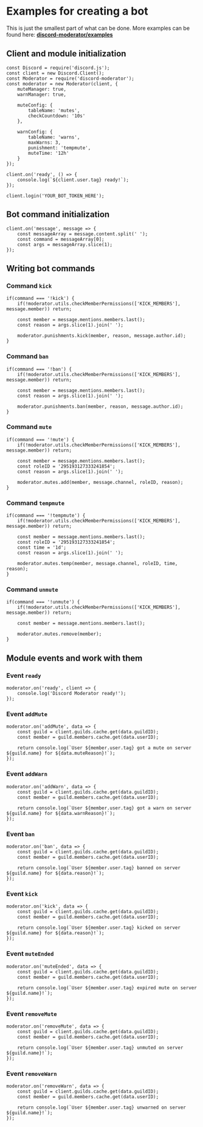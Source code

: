 # Examples for creating a bot

This is just the smallest part of what can be done. More examples can be found here: **[discord-moderator/examples](https://github.com/xyligan-gp/discord-moderator/tree/master/example)**

## Client and module initialization
```JS
const Discord = require('discord.js');
const client = new Discord.Client();
const Moderator = require('discord-moderator');
const moderator = new Moderator(client, {
    muteManager: true,
    warnManager: true,

    muteConfig: {
        tableName: 'mutes',
        checkCountdown: '10s'
    },

    warnConfig: {
        tableName: 'warns',
        maxWarns: 3,
        punishment: 'tempmute',
        muteTime: '12h'
    }
});

client.on('ready', () => {
    console.log(`${client.user.tag} ready!`);
});

client.login('YOUR_BOT_TOKEN_HERE');
```

## Bot command initialization
```JS
client.on('message', message => {
    const messageArray = message.content.split(' ');
    const command = messageArray[0];
    const args = messageArray.slice(1);
});
```

## Writing bot commands

### Command `kick`
```JS
if(command === '!kick') {
    if(!moderator.utils.checkMemberPermissions(['KICK_MEMBERS'], message.member)) return;

    const member = message.mentions.members.last();
    const reason = args.slice(1).join(' ');

    moderator.punishments.kick(member, reason, message.author.id);
}
```

### Command `ban`

```JS
if(command === '!ban') {
    if(!moderator.utils.checkMemberPermissions(['KICK_MEMBERS'], message.member)) return;

    const member = message.mentions.members.last();
    const reason = args.slice(1).join(' ');

    moderator.punishments.ban(member, reason, message.author.id);
}
```

### Command `mute`

```JS
if(command === '!mute') {
    if(!moderator.utils.checkMemberPermissions(['KICK_MEMBERS'], message.member)) return;

    const member = message.mentions.members.last();
    const roleID = '295193127333241854';
    const reason = args.slice(1).join(' ');

    moderator.mutes.add(member, message.channel, roleID, reason);
}
```

### Command `tempmute`

```JS
if(command === '!tempmute') {
    if(!moderator.utils.checkMemberPermissions(['KICK_MEMBERS'], message.member)) return;

    const member = message.mentions.members.last();
    const roleID = '295193127333241854';
    const time = '1d';
    const reason = args.slice(1).join(' ');

    moderator.mutes.temp(member, message.channel, roleID, time, reason);
}
```

### Command `unmute`

```JS
if(command === '!unmute') {
    if(!moderator.utils.checkMemberPermissions(['KICK_MEMBERS'], message.member)) return;

    const member = message.mentions.members.last();

    moderator.mutes.remove(member);
}
```

## Module events and work with them

### Event `ready`

```JS
moderator.on('ready', client => {
    console.log('Discord Moderator ready!');
});
```

### Event `addMute`

```JS
moderator.on('addMute', data => {
    const guild = client.guilds.cache.get(data.guildID);
    const member = guild.members.cache.get(data.userID);

    return console.log(`User ${member.user.tag} got a mute on server ${guild.name} for ${data.muteReason}!`);
});
```

### Event `addWarn`

```JS
moderator.on('addWarn', data => {
    const guild = client.guilds.cache.get(data.guildID);
    const member = guild.members.cache.get(data.userID);

    return console.log(`User ${member.user.tag} got a warn on server ${guild.name} for ${data.warnReason}!`);
});
```

### Event `ban`

```JS
moderator.on('ban', data => {
    const guild = client.guilds.cache.get(data.guildID);
    const member = guild.members.cache.get(data.userID);

    return console.log(`User ${member.user.tag} banned on server ${guild.name} for ${data.reason}!`);
});
```

### Event `kick`

```JS
moderator.on('kick', data => {
    const guild = client.guilds.cache.get(data.guildID);
    const member = guild.members.cache.get(data.userID);

    return console.log(`User ${member.user.tag} kicked on server ${guild.name} for ${data.reason}!`);
});
```

### Event `muteEnded`

```JS
moderator.on('muteEnded', data => {
    const guild = client.guilds.cache.get(data.guildID);
    const member = guild.members.cache.get(data.userID);

    return console.log(`User ${member.user.tag} expired mute on server ${guild.name}!`);
});
```

### Event `removeMute`

```JS
moderator.on('removeMute', data => {
    const guild = client.guilds.cache.get(data.guildID);
    const member = guild.members.cache.get(data.userID);

    return console.log(`User ${member.user.tag} unmuted on server ${guild.name}!`);
});
```

### Event `removeWarn`

```JS
moderator.on('removeWarn', data => {
    const guild = client.guilds.cache.get(data.guildID);
    const member = guild.members.cache.get(data.userID);

    return console.log(`User ${member.user.tag} unwarned on server ${guild.name}!`);
});
```